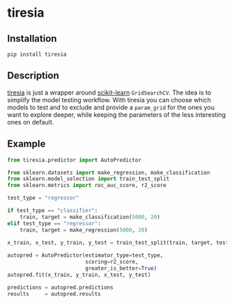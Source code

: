 <!---
<div align="center">
    <img src="docs/tiresia.png" width=150 height=180>
</div>
--->

# tiresia

## Installation
```
pip install tiresia
```

## Description
[tiresia](https://en.wikipedia.org/wiki/Tiresias) is just a wrapper around [scikit-learn](https://scikit-learn.org/stable/) ```GridSearchCV```. The idea is to simplify the model testing workflow. With tiresia you can choose which models to test and to exclude and provide a ```param_grid``` for the ones you want to explore deeper, while keeping the parameters of the less interesting ones on default. 

## Example
```python
from tiresia.predictor import AutoPredictor

from sklearn.datasets import make_regression, make_classification
from sklearn.model_selection import train_test_split
from sklearn.metrics import roc_auc_score, r2_score

test_type = "regressor"

if test_type == "classifier":
    train, target = make_classification(5000, 20)
elif test_type == "regressor":
    train, target = make_regression(5000, 20)
    
x_train, x_test, y_train, y_test = train_test_split(train, target, test_size=0.3)

autopred = AutoPredictor(estimator_type=test_type,
                         scoring=r2_score,
                         greater_is_better=True)
autopred.fit(x_train, y_train, x_test, y_test)

predictions = autopred.predictions
results     = autopred.results
```
